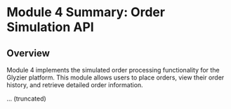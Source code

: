 # Module 4 Summary: Order Simulation API

## Overview
Module 4 implements the simulated order processing functionality for the Glyzier platform. This module allows users to place orders, view their order history, and retrieve detailed order information.

... (truncated)